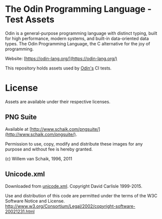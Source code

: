 # The Odin Programming Language - Test Assets

Odin is a general-purpose programming language with distinct typing, built for high performance, modern systems, and built-in data-oriented data types. The Odin Programming Language, the C alternative for the joy of programming.

Website: [https://odin-lang.org/](https://odin-lang.org/)

This repository holds assets used by [Odin's](https://github.com/odin-lang/Odin) CI tests.

# License

Assets are available under their respective licenses.

## PNG Suite

Available at [http://www.schaik.com/pngsuite/](http://www.schaik.com/pngsuite/).

Permission to use, copy, modify and distribute these images for any
purpose and without fee is hereby granted.


(c) Willem van Schaik, 1996, 2011

## Unicode.xml

Downloaded from [unicode.xml](https://www.w3.org/2003/entities/2007xml/unicode.xml).
Copyright David Carlisle 1999-2015.

Use and distribution of this code are permitted under the terms of the
W3C Software Notice and License.
http://www.w3.org/Consortium/Legal/2002/copyright-software-20021231.html

